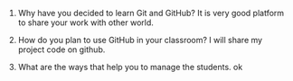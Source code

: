 1. Why have you decided to learn Git and GitHub?
It is very good platform to share your work with other world.

2. How do you plan to use GitHub in your classroom?
I will share my project code on github.

3. What are the ways that help you to manage the students.
ok
